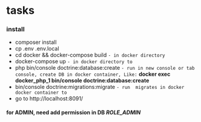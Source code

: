 # tasks

### install

- composer install
- cp .env .env.local 
- cd docker && docker-compose build `- in docker directory `
- docker-compose up    `- in docker directory to`
- php bin/console doctrine:database:create `- run in new console or tab console, create DB in docker container, Like:` 
    __docker exec  docker_php_1 bin/console doctrine:database:create__
- bin/console doctrine:migrations:migrate `- run  migrates in docker docker container to`
- go to http://localhost:8091/ 




#### for ADMIN, need add permission in DB _ROLE_ADMIN_
